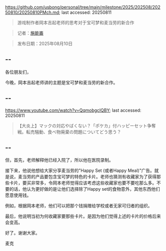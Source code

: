 https://github.com/usbong/personal/tree/main/milestone/2025/202508/20250810/20250810PMch.md; last accessed: 20250811

> 游戏制作者岡本吉起老师的思考对于宝可梦和麦当劳的新合作

> 记者：[施能崙](https://www.linkedin.com/in/michaelsyson/)

> 发布日期：2025年08月10日

## --

各位朋友们，

今晚，岡本吉起老师讲的主题是宝可梦和麦当劳的新合作。

## --

https://www.youtube.com/watch?v=QqmobgcIQBY; last accessed: 20250811

> 【大炎上】マックの対応やばくない？「ポケカ」付ハッピーセット争奪戦。転売騒動、食べ物廃棄の問題についてどう思う？

## --

但，首先，老师解释他已经入院了，所以他在医院录制。

接下来，他说他想给大家分享麦当劳的"Happy Set (或者Happy Meal)"广告。就是说，麦当劳的产品要包含宝可梦的特色的卡片。老师也猜测有收藏家为了获得那些卡片，要买非常多，令岡本老师觉得应该考虑这些收藏家也要不要吃那么多。不要的话，他认为更好做的是让他们选择除了Happy set的食物意外，其他东西他们愿意使用钱。

例如，根据岡本老师，他们可以把那个钱捐赠给学校或者无家可归者的组织。

最后，他说明当初为何收藏家要那些卡片。是因为他们觉得上述的卡片的价格后来会变高。

好了。谢谢大家。

麦克